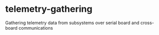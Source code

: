 # telemetry-gathering
Gathering telemetry data from subsystems over serial board and cross-board communications
